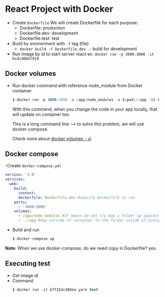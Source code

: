 # React Project with Docker

- Create `Dockerfile`
  We will create Dockerfile for each purpose:
  - Dockerfile: production
  - Dockerfile.dev: development
  - Dockerfile.test: test
- Build by environment with `-f` tag (file)
  - `docker build -f Dockerfile.dev .`: build for development
- Run image by id to start server react
  ex: `docker run -p 3000:3000 -it 6cdc40bb7919`

## Docker volumes
- Run docker command with reference node_module from Docker container
  ```s
  $ docker run -p 3000:3000 -v /app/node_modules -v $(pwd):/app -it 6cdc40bb7919 #id image
  ```
  With this command, when you change the code in your app locally, that will update on container too. 

  This is a long command line --> to solve this problem, we will use docker-compose.

  Check more about [docker volumes - vi](https://daothaison.me/docker-3-tim-hieu-ve-docker-phan-3-daothaison1560923507)
  

## Docker compose
-Create `docker-compose.yml`
  ```yml
  version: '3.8'
  services:
    web:
      build:
        context: .
        dockerfile: Dockerfile.dev #specify Dockerfile to run
      ports:
        - '3000:3000'
      volumes:
        - /app/node_modules #It means do not try map a folder up against app/node_modules
        - .:/app #map outside of container to the folder inside of container


  ```

- Build and run
  ```s
  $ docker-compose up
  ```
**Note**: When we use docker-compose, do we need copy in Dockerfile? yes.

## Executing test
- Get image id
- Command
  ```s
  $ docker run -it b7f2b3c406ea yarn test
  ```